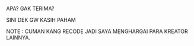 APA? GAK TERIMA?

SINI DEK GW KASIH PAHAM

NOTE : CUMAN KANG RECODE JADI SAYA MENGHARGAI PARA KREATOR LAINNYA.
